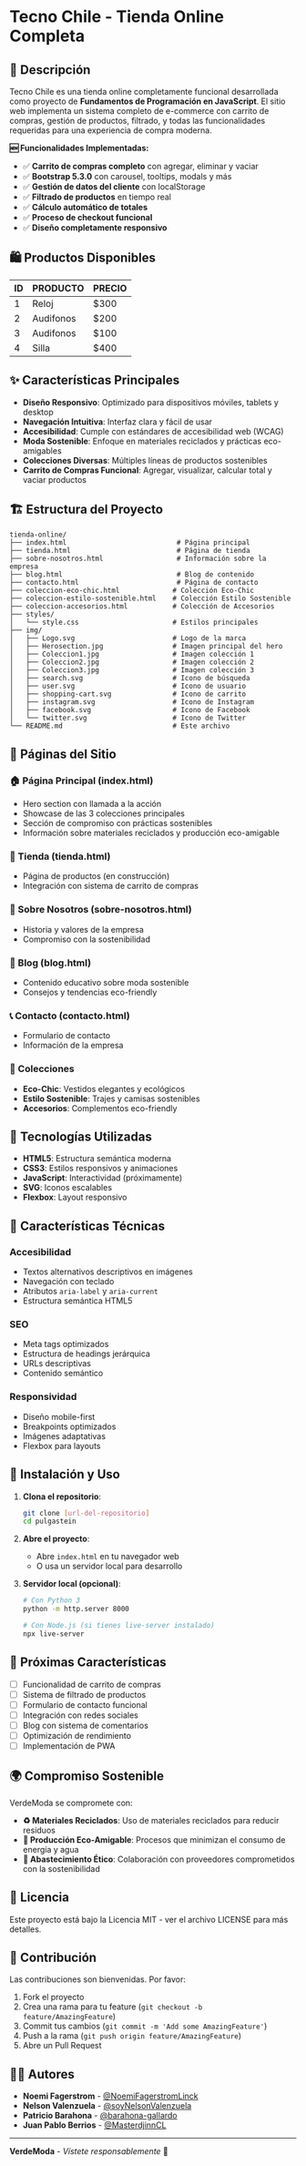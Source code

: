 # Tecno Chile - Tienda Online Completa

## 🛒 Descripción

Tecno Chile es una tienda online completamente funcional desarrollada como proyecto de **Fundamentos de Programación en JavaScript**. El sitio web implementa un sistema completo de e-commerce con carrito de compras, gestión de productos, filtrado, y todas las funcionalidades requeridas para una experiencia de compra moderna.

**🆕 Funcionalidades Implementadas:**
- ✅ **Carrito de compras completo** con agregar, eliminar y vaciar
- ✅ **Bootstrap 5.3.0** con carousel, tooltips, modals y más
- ✅ **Gestión de datos del cliente** con localStorage
- ✅ **Filtrado de productos** en tiempo real
- ✅ **Cálculo automático de totales**
- ✅ **Proceso de checkout funcional**
- ✅ **Diseño completamente responsivo**

## 🛍️ Productos Disponibles

| ID | PRODUCTO   | PRECIO |
|----|------------|--------|
| 1  | Reloj      | $300   |
| 2  | Audifonos  | $200   |
| 3  | Audifonos  | $100   |
| 4  | Silla      | $400   |


## ✨ Características Principales

- **Diseño Responsivo**: Optimizado para dispositivos móviles, tablets y desktop
- **Navegación Intuitiva**: Interfaz clara y fácil de usar
- **Accesibilidad**: Cumple con estándares de accesibilidad web (WCAG)
- **Moda Sostenible**: Enfoque en materiales reciclados y prácticas eco-amigables
- **Colecciones Diversas**: Múltiples líneas de productos sostenibles
- **Carrito de Compras Funcional**: Agregar, visualizar, calcular total y vaciar productos


## 🏗️ Estructura del Proyecto

```
tienda-online/
├── index.html                           # Página principal
├── tienda.html                          # Página de tienda
├── sobre-nosotros.html                  # Información sobre la empresa
├── blog.html                            # Blog de contenido
├── contacto.html                        # Página de contacto
├── coleccion-eco-chic.html             # Colección Eco-Chic
├── coleccion-estilo-sostenible.html    # Colección Estilo Sostenible
├── coleccion-accesorios.html           # Colección de Accesorios
├── styles/
│   └── style.css                       # Estilos principales
├── img/
│   ├── Logo.svg                        # Logo de la marca
│   ├── Herosection.jpg                 # Imagen principal del hero
│   ├── Coleccion1.jpg                  # Imagen colección 1
│   ├── Coleccion2.jpg                  # Imagen colección 2
│   ├── Coleccion3.jpg                  # Imagen colección 3
│   ├── search.svg                      # Icono de búsqueda
│   ├── user.svg                        # Icono de usuario
│   ├── shopping-cart.svg               # Icono de carrito
│   ├── instagram.svg                   # Icono de Instagram
│   ├── facebook.svg                    # Icono de Facebook
│   └── twitter.svg                     # Icono de Twitter
└── README.md                           # Este archivo
```

## 📱 Páginas del Sitio

### 🏠 Página Principal (index.html)
- Hero section con llamada a la acción
- Showcase de las 3 colecciones principales
- Sección de compromiso con prácticas sostenibles
- Información sobre materiales reciclados y producción eco-amigable

### 🛒 Tienda (tienda.html)
- Página de productos (en construcción)
- Integración con sistema de carrito de compras

### 👥 Sobre Nosotros (sobre-nosotros.html)
- Historia y valores de la empresa
- Compromiso con la sostenibilidad

### 📝 Blog (blog.html)
- Contenido educativo sobre moda sostenible
- Consejos y tendencias eco-friendly

### 📞 Contacto (contacto.html)
- Formulario de contacto
- Información de la empresa

### 👗 Colecciones
- **Eco-Chic**: Vestidos elegantes y ecológicos
- **Estilo Sostenible**: Trajes y camisas sostenibles
- **Accesorios**: Complementos eco-friendly

## 🎨 Tecnologías Utilizadas

- **HTML5**: Estructura semántica moderna
- **CSS3**: Estilos responsivos y animaciones
- **JavaScript**: Interactividad (próximamente)
- **SVG**: Iconos escalables
- **Flexbox**: Layout responsivo

## 🌟 Características Técnicas

### Accesibilidad
- Textos alternativos descriptivos en imágenes
- Navegación con teclado
- Atributos `aria-label` y `aria-current`
- Estructura semántica HTML5

### SEO
- Meta tags optimizados
- Estructura de headings jerárquica
- URLs descriptivas
- Contenido semántico

### Responsividad
- Diseño mobile-first
- Breakpoints optimizados
- Imágenes adaptativas
- Flexbox para layouts

## 🚀 Instalación y Uso

1. **Clona el repositorio**:
   ```bash
   git clone [url-del-repositorio]
   cd pulgastein
   ```

2. **Abre el proyecto**:
   - Abre `index.html` en tu navegador web
   - O usa un servidor local para desarrollo

3. **Servidor local (opcional)**:
   ```bash
   # Con Python 3
   python -m http.server 8000
   
   # Con Node.js (si tienes live-server instalado)
   npx live-server
   ```

## 🎯 Próximas Características

- [ ] Funcionalidad de carrito de compras
- [ ] Sistema de filtrado de productos
- [ ] Formulario de contacto funcional
- [ ] Integración con redes sociales
- [ ] Blog con sistema de comentarios
- [ ] Optimización de rendimiento
- [ ] Implementación de PWA

## 🌍 Compromiso Sostenible

VerdeModa se compromete con:

- **♻️ Materiales Reciclados**: Uso de materiales reciclados para reducir residuos
- **🌱 Producción Eco-Amigable**: Procesos que minimizan el consumo de energía y agua
- **🤝 Abastecimiento Ético**: Colaboración con proveedores comprometidos con la sostenibilidad

## 📄 Licencia

Este proyecto está bajo la Licencia MIT - ver el archivo LICENSE para más detalles.

## 🤝 Contribución

Las contribuciones son bienvenidas. Por favor:

1. Fork el proyecto
2. Crea una rama para tu feature (`git checkout -b feature/AmazingFeature`)
3. Commit tus cambios (`git commit -m 'Add some AmazingFeature'`)
4. Push a la rama (`git push origin feature/AmazingFeature`)
5. Abre un Pull Request

## 👨‍💻 Autores

- **Noemi Fagerstrom** - [@NoemiFagerstromLinck](https://github.com/NoemiFagerstromLinck)
- **Nelson Valenzuela** - [@soyNelsonValenzuela](https://github.com/soyNelsonValenzuela)
- **Patricio Barahona** - [@barahona-gallardo](https://github.com/barahona-gallardo)
- **Juan Pablo Berrios** - [@MasterdjinnCL](https://github.com/MasterdjinnCL)

---

**VerdeModa** - *Vístete responsablemente* 🌱